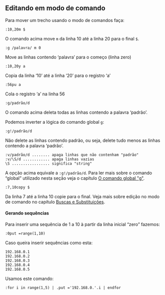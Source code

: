Editando em modo de comando
---------------------------

Para mover um trecho usando o modo de comandos faça:
```
:10,20m $
```
O comando acima move `m` da linha 10 até a linha 20 para o
final `$`.
```
:g /palavra/ m 0
```
Move as linhas contendo ‘palavra’ para o começo (linha zero)
```
:10,20y a
```
Copia da linha ‘10’ até a linha ‘20’ para o registro ‘a’
```
:56pu a
```
Cola o registro ‘a’ na linha 56
```
:g/padrão/d
```
O comando acima deleta todas as linhas contendo a palavra ‘padrão’.

Podemos inverter a lógica do comando global `g`:
```
:g!/padrão/d
```
Não delete as linhas contendo padrão, ou seja, delete tudo menos as
linhas contendo a palavra ‘padrão’.
```
:v/padrão/d ........ apaga linhas que não contenham "padrão"
:v/\S/d ............ apaga linhas vazias
\S ................. significa "string"
```
A opção acima equivale a `:g!/padrão/d`. Para ler mais sobre o comando
“global” utilizado nesta seção veja o capítulo [O comando global "g"](../capitulo_6/o_comando_global_g.md).
```
:7,10copy $
```
Da linha 7 até a linha 10 copie para o final. Veja mais sobre edição no
modo de comando no capítulo [Buscas e Substituições](../capitulo_6/buscas_e_substituicoes.md).

#### Gerando sequências

Para inserir uma sequência de 1 a 10 à partir da linha inicial “zero”
fazemos:
```
:0put =range(1,10)
```
Caso queira inserir sequências como esta:
```
192.168.0.1
192.168.0.2
192.168.0.3
192.168.0.4
192.168.0.5
```
Usamos este comando:
```
:for i in range(1,5) | .put ='192.168.0.'.i | endfor
```

